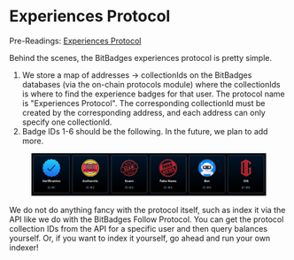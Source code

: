 # Experiences Protocol

Pre-Readings: [Experiences Protocol](../../overview/ecosystem/protocols/experiences-protocol.md)

Behind the scenes, the BitBadges experiences protocol is pretty simple.&#x20;

1. We store a map of addresses -> collectionIds on the BitBadges databases (via the on-chain protocols module) where the collectionIds is where to find the experience badges for that user. The protocol name is "Experiences Protocol". The corresponding collectionId must be created by the corresponding address, and each address can only specify one collectionId.&#x20;
2. Badge IDs 1-6 should be the following. In the future, we plan to add more.

<figure><img src="../../.gitbook/assets/image (56).png" alt=""><figcaption></figcaption></figure>

We do not do anything fancy with the protocol itself, such as index it via the API like we do with the BitBadges Follow Protocol. You can get the protocol collection IDs from the API for a specific user and then query balances yourself. Or, if you want to index it yourself, go ahead and run your own indexer!
